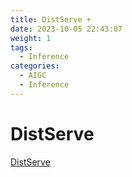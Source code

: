 ```yaml
---
title: DistServe +
date: 2023-10-05 22:43:07
weight: 1
tags:
  - Inference
categories: 
  - AIGC
  - Inference 
---
```


<p></p>
<!-- more -->


# DistServe
[DistServe](https://candied-skunk-1ca.notion.site/DistServe-dd4ae7040b78496f9a60c0291941922b?pvs=4)
